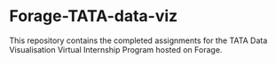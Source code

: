 # Forage-TATA-data-viz
This repository contains the completed assignments for the TATA Data Visualisation Virtual Internship Program hosted on Forage.
